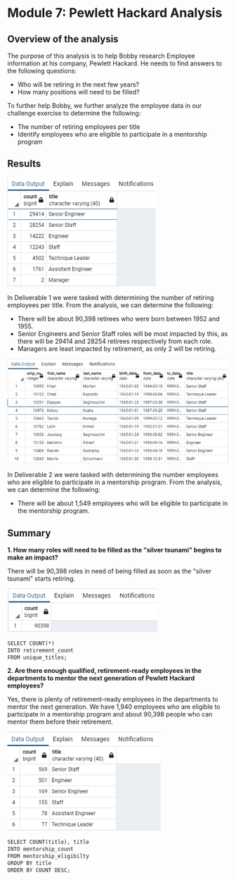 # Module 7: Pewlett Hackard Analysis
## Overview of the analysis
The purpose of this analysis is to help Bobby research Employee information at his company, Pewlett Hackard. He needs to find answers to the following questions:
- Who will be retiring in the next few years?
- How many positions will need to be filled?

To further help Bobby, we further analyze the employee data in our challenge exercise to determine the following:
- The number of retiring employees per title
- Identify employees who are eligible to participate in a mentorship program

## Results
![Retiring_Titles](https://github.com/Ellla12/Module-7-Pewlett-Hackard-Analysis/blob/main/Data/retiring_titles.PNG)

In Deliverable 1 we were tasked with determining the number of retiring employees per title. From the analysis, we can determine the following:
- There will be about 90,398 retirees who were born between 1952 and 1955.
- Senior Engineers and Senior Staff roles will be most impacted by this, as there will be 29414 and 28254 retirees respectively from each role.
- Managers are least impacted by retirement, as only 2 will be retiring.

![Mentorship Eligibilty](https://github.com/Ellla12/Module-7-Pewlett-Hackard-Analysis/blob/main/Data/mentorship_eligibilty.PNG)

In Deliverable 2 we were tasked with determining the number employees who are eligible to participate in a mentorship program. From the analysis, we can determine the following:
- There will be about 1,549 employees who will be eligible to participate in the mentorship program.

## Summary
**1. How many roles will need to be filled as the "silver tsunami" begins to make an impact?**

There will be 90,398 roles in need of being filled as soon as the "silver tsunami" starts retiring.

![Mentorship Count](https://github.com/Ellla12/Module-7-Pewlett-Hackard-Analysis/blob/main/Data/retirement_count.PNG)

```
SELECT COUNT(*)
INTO retirement_count
FROM unique_titles;
```

**2. Are there enough qualified, retirement-ready employees in the departments to mentor the next generation of Pewlett Hackard employees?**

Yes, there is plenty of retirement-ready employees in the departments to  mentor the next generation. We have 1,940 employees who are eligible to participate in a mentorship program and about 90,398 people who can mentor them before their retirement.

![Mentorship Count](https://github.com/Ellla12/Module-7-Pewlett-Hackard-Analysis/blob/main/Data/mentorship_count.PNG)

```
SELECT COUNT(title), title 
INTO mentorship_count
FROM mentorship_eligibilty
GROUP BY title
ORDER BY COUNT DESC;
```